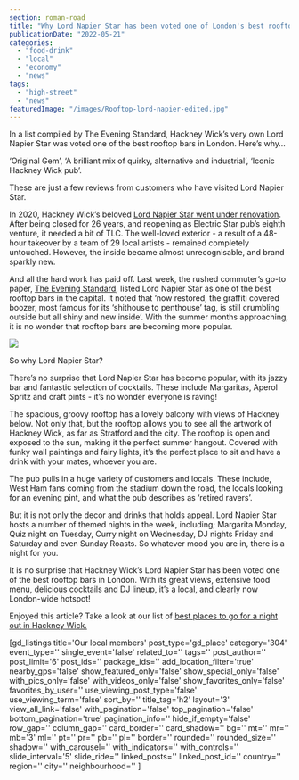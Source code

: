 ```yaml
---
section: roman-road
title: "Why Lord Napier Star has been voted one of London's best rooftop bars"
publicationDate: "2022-05-21"
categories: 
  - "food-drink"
  - "local"
  - "economy"
  - "news"
tags: 
  - "high-street"
  - "news"
featuredImage: "/images/Rooftop-lord-napier-edited.jpg"
---
```


In a list compiled by The Evening Standard, Hackney Wick’s very own Lord Napier Star was voted one of the best rooftop bars in London. Here’s why…

‘Original Gem’, ‘A brilliant mix of quirky, alternative and industrial’, ‘Iconic Hackney Wick pub’.

These are just a few reviews from customers who have visited Lord Napier Star.

In 2020, Hackney Wick’s beloved [Lord Napier Star went under renovation](https://romanroadlondon.com/lord-napier-star-pub-opens/). After being closed for 26 years, and reopening as Electric Star pub’s eighth venture, it needed a bit of TLC. The well-loved exterior - a result of a 48-hour takeover by a team of 29 local artists - remained completely untouched. However, the inside became almost unrecognisable, and brand sparkly new.

And all the hard work has paid off. Last week, the rushed commuter’s go-to paper, [The Evening Standard](https://www.standard.co.uk/reveller/bars/londons-best-rooftop-bars-b996396.html), listed Lord Napier Star as one of the best rooftop bars in the capital. It noted that ‘now restored, the graffiti covered boozer, most famous for its ‘shithouse to penthouse’ tag, is still crumbling outside but all shiny and new inside’. With the summer months approaching, it is no wonder that rooftop bars are becoming more popular. 

![](/images/Outside-lord-napier-edited-1024x683.jpg)

So why Lord Napier Star? 

There’s no surprise that Lord Napier Star has become popular, with its jazzy bar and fantastic selection of cocktails. These include Margaritas, Aperol Spritz and craft pints - it’s no wonder everyone is raving!

The spacious, groovy rooftop has a lovely balcony with views of Hackney below. Not only that, but the rooftop allows you to see all the artwork of Hackney Wick, as far as Stratford and the city. The rooftop is open and exposed to the sun, making it the perfect summer hangout. Covered with funky wall paintings and fairy lights, it’s the perfect place to sit and have a drink with your mates, whoever you are. 

The pub pulls in a huge variety of customers and locals. These include, West Ham fans coming from the stadium down the road, the locals looking for an evening pint, and what the pub describes as ‘retired ravers’.

But it is not only the decor and drinks that holds appeal. Lord Napier Star hosts a number of themed nights in the week, including; Margarita Monday, Quiz night on Tuesday, Curry night on Wednesday, DJ nights Friday and Saturday and even Sunday Roasts. So whatever mood you are in, there is a night for you.

It is no surprise that Hackney Wick’s Lord Napier Star has been voted one of the best rooftop bars in London. With its great views, extensive food menu, delicious cocktails and DJ lineup, it’s a local, and clearly now London-wide hotspot!

Enjoyed this article? Take a look at our list of [best places to go for a night out in Hackney Wick.](https://romanroadlondon.com/hackney-wick-bars-restaurants-raves/)

\[gd\_listings title='Our local members' post\_type='gd\_place' category='304' event\_type='' single\_event='false' related\_to='' tags='' post\_author='' post\_limit='6' post\_ids='' package\_ids='' add\_location\_filter='true' nearby\_gps='false' show\_featured\_only='false' show\_special\_only='false' with\_pics\_only='false' with\_videos\_only='false' show\_favorites\_only='false' favorites\_by\_user='' use\_viewing\_post\_type='false' use\_viewing\_term='false' sort\_by='' title\_tag='h2' layout='3' view\_all\_link='false' with\_pagination='false' top\_pagination='false' bottom\_pagination='true' pagination\_info='' hide\_if\_empty='false' row\_gap='' column\_gap='' card\_border='' card\_shadow='' bg='' mt='' mr='' mb='3' ml='' pt='' pr='' pb='' pl='' border='' rounded='' rounded\_size='' shadow='' with\_carousel='' with\_indicators='' with\_controls='' slide\_interval='5' slide\_ride='' linked\_posts='' linked\_post\_id='' country='' region='' city='' neighbourhood='' \]
